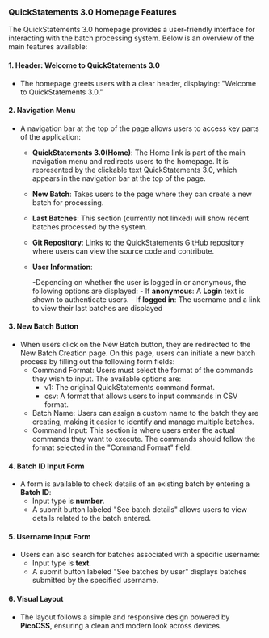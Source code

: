 ### QuickStatements 3.0 Homepage Features

The QuickStatements 3.0 homepage provides a user-friendly interface for interacting with the batch processing system. Below is an overview of the main features available:

#### 1\. **Header: Welcome to QuickStatements 3.0**

-   The homepage greets users with a clear header, displaying: "Welcome to QuickStatements 3.0."

#### 2\. **Navigation Menu**

-   A navigation bar at the top of the page allows users to access key parts of the application:
    -   **QuickStatements 3.0(Home)**: The Home link is part of the main navigation menu and redirects users to the homepage. It is represented by the clickable text QuickStatements 3.0, which appears in the navigation bar at the top of the page. 
    -   **New Batch**: Takes users to the page where they can create a new batch for processing.
    -   **Last Batches**: This section (currently not linked) will show recent batches processed by the system.
    -   **Git Repository**: Links to the QuickStatements GitHub repository where users can view the source code and contribute.
    -   **User Information**: 
    
          -Depending on whether the user is logged in or anonymous, the following options are displayed:
                                - If **anonymous**: A **Login** text is shown to authenticate users.
                                - If **logged in**: The username and a link to view their last batches are displayed

#### 3\. **New Batch Button**

-  When users click on the New Batch button, they are redirected to the New Batch Creation page. On this page, users can initiate a new batch process by filling out the following form fields:
    - Command Format: Users must select the format of the commands they wish to input. The available options are:
      - v1: The original QuickStatements command format.
      - csv: A format that allows users to input commands in CSV format.
    - Batch Name: Users can assign a custom name to the batch they are creating, making it easier to identify and manage multiple batches.
    - Command Input: This section is where users enter the actual commands they want to execute. The commands should follow the format selected in the "Command Format" field.

#### 4\. **Batch ID Input Form**

-   A form is available to check details of an existing batch by entering a **Batch ID**:
    -   Input type is **number**.
    -   A submit button labeled "See batch details" allows users to view details related to the batch entered.

#### 5\. **Username Input Form**

-   Users can also search for batches associated with a specific username:
    -   Input type is **text**.
    -   A submit button labeled "See batches by user" displays batches submitted by the specified username.


#### 6\. **Visual Layout**

-   The layout follows a simple and responsive design powered by **PicoCSS**, ensuring a clean and modern look across devices.